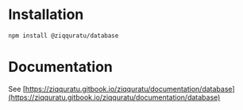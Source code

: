 # Installation

```
npm install @ziqquratu/database
```

# Documentation

See [https://ziqquratu.gitbook.io/ziqquratu/documentation/database](https://ziqquratu.gitbook.io/ziqquratu/documentation/database)
